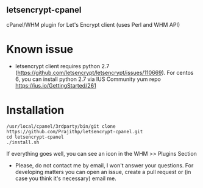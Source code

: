 ## letsencrypt-cpanel
 cPanel/WHM plugin for Let's Encrypt client (uses Perl and WHM API) 

# Known issue
* letsencrypt client requires python 2.7 (https://github.com/letsencrypt/letsencrypt/issues/110669).
    For centos 6, you can install python 2.7 via IUS Community yum repo https://ius.io/GettingStarted/261



# Installation
```
/usr/local/cpanel/3rdparty/bin/git clone https://github.com/Prajithp/letsencrypt-cpanel.git
cd letsencrypt-cpanel
./install.sh
```
If everything goes well, you can see an icon in the WHM >> Plugins Section

* Please, do not contact me by email, I won't answer your questions. For developing matters you can open an issue, create a pull request or (in case you think it's necessary) email me.
